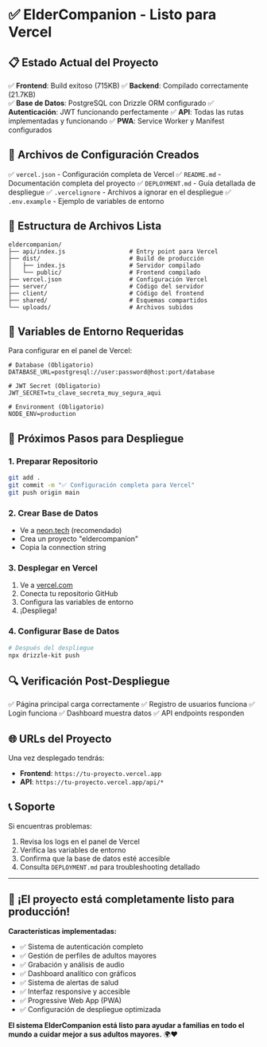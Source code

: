 # ✅ ElderCompanion - Listo para Vercel

## 📋 Estado Actual del Proyecto

✅ **Frontend**: Build exitoso (715KB)
✅ **Backend**: Compilado correctamente (21.7KB)  
✅ **Base de Datos**: PostgreSQL con Drizzle ORM configurado
✅ **Autenticación**: JWT funcionando perfectamente
✅ **API**: Todas las rutas implementadas y funcionando
✅ **PWA**: Service Worker y Manifest configurados

## 🚀 Archivos de Configuración Creados

✅ `vercel.json` - Configuración completa de Vercel
✅ `README.md` - Documentación completa del proyecto
✅ `DEPLOYMENT.md` - Guía detallada de despliegue
✅ `.vercelignore` - Archivos a ignorar en el despliegue
✅ `.env.example` - Ejemplo de variables de entorno

## 📁 Estructura de Archivos Lista

```
eldercompanion/
├── api/index.js                  # Entry point para Vercel
├── dist/                         # Build de producción
│   ├── index.js                  # Servidor compilado
│   └── public/                   # Frontend compilado
├── vercel.json                   # Configuración Vercel
├── server/                       # Código del servidor
├── client/                       # Código del frontend
├── shared/                       # Esquemas compartidos
└── uploads/                      # Archivos subidos
```

## 🔧 Variables de Entorno Requeridas

Para configurar en el panel de Vercel:

```env
# Database (Obligatorio)
DATABASE_URL=postgresql://user:password@host:port/database

# JWT Secret (Obligatorio)
JWT_SECRET=tu_clave_secreta_muy_segura_aqui

# Environment (Obligatorio)
NODE_ENV=production
```

## 🎯 Próximos Pasos para Despliegue

### 1. Preparar Repositorio
```bash
git add .
git commit -m "✅ Configuración completa para Vercel"
git push origin main
```

### 2. Crear Base de Datos
- Ve a [neon.tech](https://neon.tech) (recomendado)
- Crea un proyecto "eldercompanion"
- Copia la connection string

### 3. Desplegar en Vercel
1. Ve a [vercel.com](https://vercel.com)
2. Conecta tu repositorio GitHub
3. Configura las variables de entorno
4. ¡Despliega!

### 4. Configurar Base de Datos
```bash
# Después del despliegue
npx drizzle-kit push
```

## 🔍 Verificación Post-Despliegue

✅ Página principal carga correctamente
✅ Registro de usuarios funciona
✅ Login funciona
✅ Dashboard muestra datos
✅ API endpoints responden

## 🌐 URLs del Proyecto

Una vez desplegado tendrás:
- **Frontend**: `https://tu-proyecto.vercel.app`
- **API**: `https://tu-proyecto.vercel.app/api/*`

## 📞 Soporte

Si encuentras problemas:
1. Revisa los logs en el panel de Vercel
2. Verifica las variables de entorno
3. Confirma que la base de datos esté accesible
4. Consulta `DEPLOYMENT.md` para troubleshooting detallado

---

## 🎉 ¡El proyecto está completamente listo para producción!

**Características implementadas:**
- ✅ Sistema de autenticación completo
- ✅ Gestión de perfiles de adultos mayores
- ✅ Grabación y análisis de audio
- ✅ Dashboard analítico con gráficos
- ✅ Sistema de alertas de salud
- ✅ Interfaz responsive y accesible
- ✅ Progressive Web App (PWA)
- ✅ Configuración de despliegue optimizada

**El sistema ElderCompanion está listo para ayudar a familias en todo el mundo a cuidar mejor a sus adultos mayores.** 🌍❤️